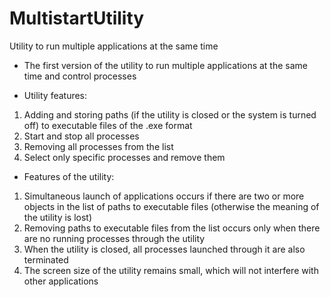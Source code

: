 # MultistartUtility
Utility to run multiple applications at the same time

* The first version of the utility to run multiple applications at the same time and control processes

* Utility features:
1. Adding and storing paths (if the utility is closed or the system is turned off) to executable files of the .exe format
2. Start and stop all processes
3. Removing all processes from the list
4. Select only specific processes and remove them

* Features of the utility:
1. Simultaneous launch of applications occurs if there are two or more objects in the list of paths to executable files (otherwise the meaning of the utility is lost)
2. Removing paths to executable files from the list occurs only when there are no running processes through the utility
3. When the utility is closed, all processes launched through it are also terminated
4. The screen size of the utility remains small, which will not interfere with other applications
